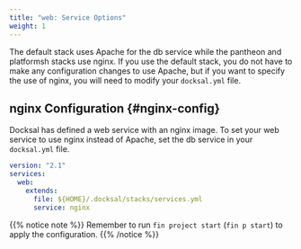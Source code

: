 ```yaml
---
title: "web: Service Options"
weight: 1
---
```


The default stack uses Apache for the db service while the pantheon and platformsh stacks use nginx.
If you use the default stack, you do not have to make any configuration changes to use Apache, but 
if you want to specify the use of nginx, you will need to modify your `docksal.yml` file.


## nginx Configuration {#nginx-config}

Docksal has defined a web service with an nginx image. To set your web service to use
nginx instead of Apache, set the db service in your `docksal.yml` file.

```yaml
version: "2.1"
services:
  web:
    extends:
      file: ${HOME}/.docksal/stacks/services.yml
      service: nginx
```

{{% notice note %}}
Remember to run `fin project start` (`fin p start`) to apply the configuration.
{{% /notice %}}
